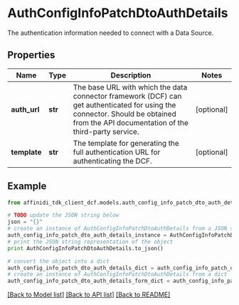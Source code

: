 # AuthConfigInfoPatchDtoAuthDetails

The authentication information needed to connect with a Data Source.

## Properties

| Name         | Type    | Description                                                                                                                                                                         | Notes      |
| ------------ | ------- | ----------------------------------------------------------------------------------------------------------------------------------------------------------------------------------- | ---------- |
| **auth_url** | **str** | The base URL with which the data connector framework (DCF) can get authenticated for using the connector. Should be obtained from the API documentation of the third-party service. | [optional] |
| **template** | **str** | The template for generating the full authentication URL for authenticating the DCF.                                                                                                 | [optional] |

## Example

```python
from affinidi_tdk_client_dcf.models.auth_config_info_patch_dto_auth_details import AuthConfigInfoPatchDtoAuthDetails

# TODO update the JSON string below
json = "{}"
# create an instance of AuthConfigInfoPatchDtoAuthDetails from a JSON string
auth_config_info_patch_dto_auth_details_instance = AuthConfigInfoPatchDtoAuthDetails.from_json(json)
# print the JSON string representation of the object
print AuthConfigInfoPatchDtoAuthDetails.to_json()

# convert the object into a dict
auth_config_info_patch_dto_auth_details_dict = auth_config_info_patch_dto_auth_details_instance.to_dict()
# create an instance of AuthConfigInfoPatchDtoAuthDetails from a dict
auth_config_info_patch_dto_auth_details_form_dict = auth_config_info_patch_dto_auth_details.from_dict(auth_config_info_patch_dto_auth_details_dict)
```

[[Back to Model list]](../README.md#documentation-for-models) [[Back to API list]](../README.md#documentation-for-api-endpoints) [[Back to README]](../README.md)
